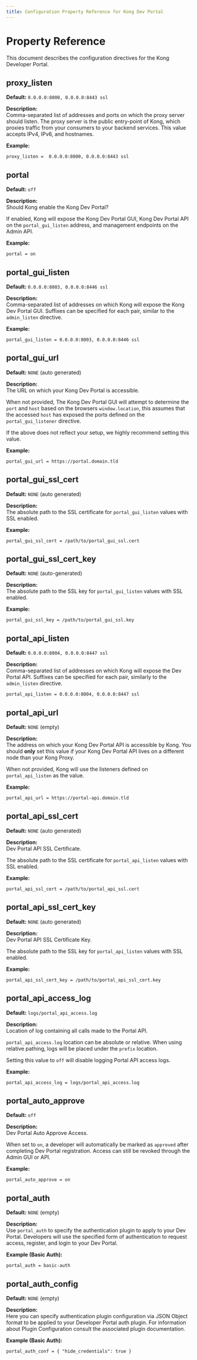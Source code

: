 ```yaml
---
title: Configuration Property Reference for Kong Dev Portal
---
```


# Property Reference

This document describes the configuration directives for the Kong Developer
Portal.

## proxy_listen

**Default:** `0.0.0.0:8000, 0.0.0.0:8443 ssl`

**Description:**  
Comma-separated list of addresses and ports on
which the proxy server should listen.
The proxy server is the public entry-point of Kong,
which proxies traffic from your consumers to your
backend services. This value accepts IPv4, IPv6, and
hostnames.

**Example:**

```
proxy_listen =  0.0.0.0:8000, 0.0.0.0:8443 ssl
```


## portal

**Default:** `off`

**Description:**  
Should Kong enable the Kong Dev Portal?

If enabled, Kong will expose the Kong Dev Portal GUI, Kong Dev Portal API on the `portal_gui_listen` address, and management endpoints on the Admin API.

**Example:**

```
portal = on
```


## portal_gui_listen

**Default:** `0.0.0.0:8003, 0.0.0.0:8446 ssl`

**Description:**  
Comma-separated list of addresses on which Kong will
expose the Kong Dev Portal GUI. Suffixes can be
specified for each pair, similar to the `admin_listen` 
directive.

**Example:**

```
portal_gui_listen = 0.0.0.0:8003, 0.0.0.0:8446 ssl
```


## portal_gui_url

**Default:** `NONE` (auto generated)

**Description:**  
The URL on which your Kong Dev Portal is accessible. 

When not provided, The Kong Dev Portal GUI will attempt to determine the 
`port` and `host` based on the browsers `window.location`, this assumes that the
accessed `host` has exposed the ports defined on the `portal_gui_listener`
directive.

If the above does not reflect your setup, we highly recommend setting this value.

**Example:**

```
portal_gui_url = https://portal.domain.tld
```


## portal_gui_ssl_cert

**Default:** `NONE` (auto generated)

**Description:**  
The absolute path to the SSL certificate for `portal_gui_listen` values with SSL enabled.

**Example:**

```
portal_gui_ssl_cert = /path/to/portal_gui_ssl.cert
```


## portal_gui_ssl_cert_key

**Default:** `NONE` (auto-generated)

**Description:**  
The absolute path to the SSL key for `portal_gui_listen` values with SSL 
enabled.

**Example:**

```
portal_gui_ssl_key = /path/to/portal_gui_ssl.key
```


## portal_api_listen

**Default:** `0.0.0.0:8004, 0.0.0.0:8447 ssl`

**Description:**  
Comma-separated list of addresses on which Kong will
expose the Dev Portal API. Suffixes can be
specified for each pair, similarly to
the `admin_listen` directive.

```
portal_api_listen = 0.0.0.0:8004, 0.0.0.0:8447 ssl
```

## portal_api_url

**Default:** `NONE` (empty)

**Description:**  
The address on which your Kong Dev Portal API is accessible by Kong. You
should **only** set this value if your Kong Dev Portal API lives on a different node than your Kong Proxy.

When not provided, Kong will use the listeners defined on `portal_api_listen` as 
the value.

**Example:**

```
portal_api_url = https://portal-api.domain.tld
```


## portal_api_ssl_cert

**Default:** `NONE` (auto generated)

**Description:**  
Dev Portal API SSL Certificate.

The absolute path to the SSL certificate for
`portal_api_listen` values with SSL enabled.

**Example:**

```
portal_api_ssl_cert = /path/to/portal_api_ssl.cert
```


## portal_api_ssl_cert_key

**Default:** `NONE` (auto generated)

**Description:**  
Dev Portal API SSL Certificate Key.

The absolute path to the SSL key for
`portal_api_listen` values with SSL enabled.

**Example:**

```
portal_api_ssl_cert_key = /path/to/portal_api_ssl_cert.key
```


## portal_api_access_log

**Default:** `logs/portal_api_access.log`

**Description:**  
Location of log containing all calls made to the Portal API.

`portal_api_access.log` location can be absolute or relative. When using relative pathing, logs will be placed under
the `prefix` location.

Setting this value to `off` will disable logging
Portal API access logs.

**Example:**

```
portal_api_access_log = logs/portal_api_access.log
```


## portal_auto_approve

**Default:** `off`

**Description:**  
Dev Portal Auto Approve Access.

When set to `on`, a developer will
automatically be marked as `approved` after completing
Dev Portal registration. Access can still be revoked through the
Admin GUI or API.

**Example:**

```
portal_auto_approve = on
```


## portal_auth

**Default:** `NONE` (empty)

**Description:**  
Use `portal_auth` to specify the authentication plugin
to apply to your Dev Portal. Developers
will use the specified form of authentication
to request access, register, and login to your
Dev Portal.

**Example (Basic Auth):**

```
portal_auth = basic-auth
```


## portal_auth_config

**Default:** `NONE` (empty)

**Description:**  
Here you can specify authentication plugin configuration
via JSON Object format to be applied to your Developer
Portal auth plugin. For information about Plugin Configuration
consult the associated plugin documentation.

**Example (Basic Auth):**

```
portal_auth_conf = { "hide_credentials": true }
```
